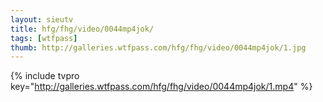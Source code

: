 ```yaml
--- 
layout: sieutv
title: hfg/fhg/video/0044mp4jok/
tags: [wtfpass]
thumb: http://galleries.wtfpass.com/hfg/fhg/video/0044mp4jok/1.jpg
---
```

{% include tvpro key="http://galleries.wtfpass.com/hfg/fhg/video/0044mp4jok/1.mp4" %} 
